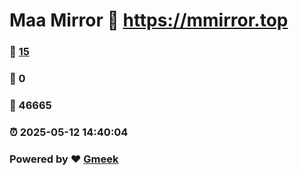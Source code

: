 # Maa Mirror :link: https://mmirror.top 
### :page_facing_up: [15](https://mmirror.top/tag.html) 
### :speech_balloon: 0 
### :hibiscus: 46665 
### :alarm_clock: 2025-05-12 14:40:04 
### Powered by :heart: [Gmeek](https://github.com/Meekdai/Gmeek)
